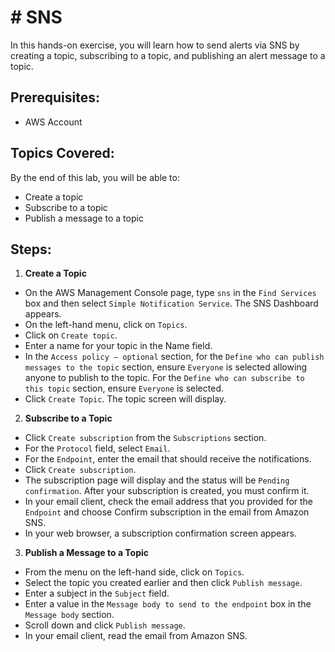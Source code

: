 # # SNS
In this hands-on exercise, you will learn how to send alerts via SNS by creating a topic, subscribing to a topic, and publishing an alert message to a topic.
## Prerequisites:
  - AWS Account
## Topics Covered:
  By the end of this lab, you will be able to:
  - Create a topic
  - Subscribe to a topic
  - Publish a message to a topic
## Steps:
1. **Create a Topic**
  - On the AWS Management Console page, type `sns` in the `Find Services` box and then select `Simple Notification Service`. The SNS Dashboard appears.
  - On the left-hand menu, click on `Topics`.
  - Click on `Create topic`.
  - Enter a name for your topic in the Name field.
  - In the `Access policy – optional` section, for the `Define who can publish messages to the topic` section, ensure `Everyone` is selected allowing anyone to publish to the topic. For the `Define who can subscribe to this topic` section, ensure `Everyone` is selected.
  - Click `Create Topic`. The topic screen will display.
2. **Subscribe to a Topic**
  - Click `Create subscription` from the `Subscriptions` section.
  - For the `Protocol` field, select `Email`.
  - For the `Endpoint`, enter the email that should receive the notifications.
  - Click `Create subscription`.
  - The subscription page will display and the status will be `Pending confirmation`. After your subscription is created, you must confirm it.
  - In your email client, check the email address that you provided for the `Endpoint` and choose Confirm subscription in the email from Amazon SNS.
  - In your web browser, a subscription confirmation screen appears.
 
3. **Publish a Message to a Topic**
  - From the menu on the left-hand side, click on `Topics`.
  - Select the topic you created earlier and then click `Publish message`.
  - Enter a subject in the `Subject` field.
  - Enter a value in the `Message body to send to the endpoint` box in the `Message body` section.
  - Scroll down and click `Publish message`.
  - In your email client, read the email from Amazon SNS.
 
 
 
